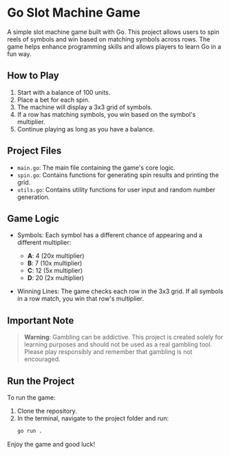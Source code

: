 # Go Slot Machine Game

A simple slot machine game built with Go. This project allows users to spin reels of symbols and win based on matching symbols across rows. The game helps enhance programming skills and allows players to learn Go in a fun way.

## How to Play

1. Start with a balance of 100 units.
2. Place a bet for each spin.
3. The machine will display a 3x3 grid of symbols.
4. If a row has matching symbols, you win based on the symbol's multiplier.
5. Continue playing as long as you have a balance.

## Project Files

- `main.go`: The main file containing the game's core logic.
- `spin.go`: Contains functions for generating spin results and printing the grid.
- `utils.go`: Contains utility functions for user input and random number generation.

## Game Logic

- Symbols: Each symbol has a different chance of appearing and a different multiplier:

  - **A**: 4 (20x multiplier)
  - **B**: 7 (10x multiplier)
  - **C**: 12 (5x multiplier)
  - **D**: 20 (2x multiplier)

- Winning Lines: The game checks each row in the 3x3 grid. If all symbols in a row match, you win that row's multiplier.

## Important Note

> **Warning**: Gambling can be addictive. This project is created solely for learning purposes and should not be used as a real gambling tool. Please play responsibly and remember that gambling is not encouraged.

## Run the Project

To run the game:

1. Clone the repository.
2. In the terminal, navigate to the project folder and run:
   ```bash
   go run .
   ```

Enjoy the game and good luck!
